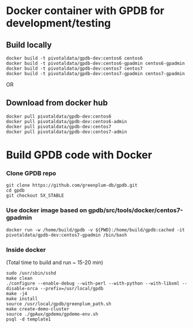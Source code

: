 # Docker container with GPDB for development/testing

## Build locally
```
docker build -t pivotaldata/gpdb-dev:centos6 centos6
docker build -t pivotaldata/gpdb-dev:centos6-gpadmin centos6-gpadmin
docker build -t pivotaldata/gpdb-dev:centos7 centos7
docker build -t pivotaldata/gpdb-dev:centos7-gpadmin centos7-gpadmin
```

OR
## Download from docker hub
```
docker pull pivotaldata/gpdb-dev:centos6
docker pull pivotaldata/gpdb-dev:centos6-admin
docker pull pivotaldata/gpdb-dev:centos7
docker pull pivotaldata/gpdb-dev:centos7-admin
```


# Build GPDB code with Docker

### Clone GPDB repo
```
git clone https://github.com/greenplum-db/gpdb.git
cd gpdb
git checkout 5X_STABLE
```
### Use docker image based on gpdb/src/tools/docker/centos7-gpadmin
```
docker run -w /home/build/gpdb -v ${PWD}:/home/build/gpdb:cached -it pivotaldata/gpdb-dev:centos7-gpadmin /bin/bash
```

### Inside docker
(Total time to build and run ~ 15-20 min)
```
sudo /usr/sbin/sshd
make clean
./configure --enable-debug --with-perl --with-python --with-libxml --disable-orca --prefix=/usr/local/gpdb
make -j4
make install
source /usr/local/gpdb/greenplum_path.sh
make create-demo-cluster
source ./gpAux/gpdemo/gpdemo-env.sh
psql -d template1
```